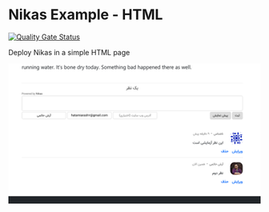 # Nikas Example - HTML

[![Quality Gate Status](https://sonarcloud.io/api/project_badges/measure?project=Nikas-Project_Example-HTML&metric=alert_status)](https://sonarcloud.io/summary/new_code?id=Nikas-Project_Example-HTML)

Deploy Nikas in a simple HTML page

![demo](demo.png)
